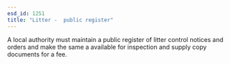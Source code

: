 ```yaml
---
esd_id: 1251
title: "Litter -  public register"
---
```


A local authority must maintain a public register of litter control notices and orders and make the same a available for inspection and supply copy documents for a fee.

